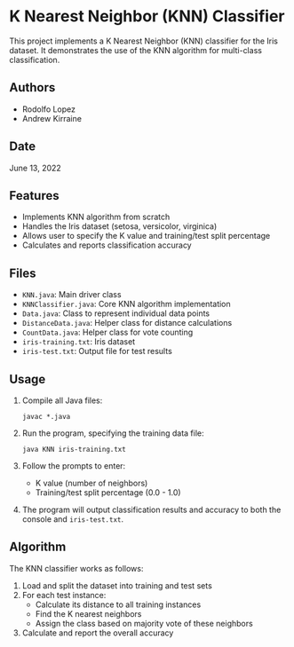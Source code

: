 # K Nearest Neighbor (KNN) Classifier

This project implements a K Nearest Neighbor (KNN) classifier for the Iris dataset. It demonstrates the use of the KNN algorithm for multi-class classification.

## Authors

- Rodolfo Lopez
- Andrew Kirraine

## Date

June 13, 2022

## Features

- Implements KNN algorithm from scratch
- Handles the Iris dataset (setosa, versicolor, virginica)
- Allows user to specify the K value and training/test split percentage
- Calculates and reports classification accuracy

## Files

- `KNN.java`: Main driver class
- `KNNClassifier.java`: Core KNN algorithm implementation
- `Data.java`: Class to represent individual data points
- `DistanceData.java`: Helper class for distance calculations
- `CountData.java`: Helper class for vote counting
- `iris-training.txt`: Iris dataset
- `iris-test.txt`: Output file for test results

## Usage

1. Compile all Java files:

   ```
   javac *.java
   ```

2. Run the program, specifying the training data file:

   ```
   java KNN iris-training.txt
   ```

3. Follow the prompts to enter:

   - K value (number of neighbors)
   - Training/test split percentage (0.0 - 1.0)

4. The program will output classification results and accuracy to both the console and `iris-test.txt`.

## Algorithm

The KNN classifier works as follows:

1. Load and split the dataset into training and test sets
2. For each test instance:
   - Calculate its distance to all training instances
   - Find the K nearest neighbors
   - Assign the class based on majority vote of these neighbors
3. Calculate and report the overall accuracy
